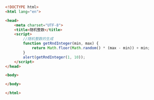 
<BlogInfo id="233" title="29.随机整数" author="白日梦想猿" pv=0 read_times=0 pre_cost_time="0分16秒" category="js学习" tag_list="['js学习']" create_time="2020.08.05 14:54:42" update_time="2020.10.08 00:20:40" />

```html
<!DOCTYPE html>
<html lang="en">

<head>
    <meta charset="UTF-8">
    <title>随机整数</title>
    <script>
        //随机整数的生成
        function getRndInteger(min, max) {
            return Math.floor(Math.random() * (max - min)) + min;
        }
        alert(getRndInteger(1, 10));
    </script>
</head>

<body>

</body>

</html>
```
